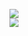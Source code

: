 [![](https://img.shields.io/badge/Made%20With-Github%20Spray-lightgrey.svg?style=for-the-badge&logo=github)](https://github.com/Annihil/github-spray#18380)  
[![](https://i.imgur.com/2DrTn0Z.gif)](https://github.com/Annihil/github-spray)